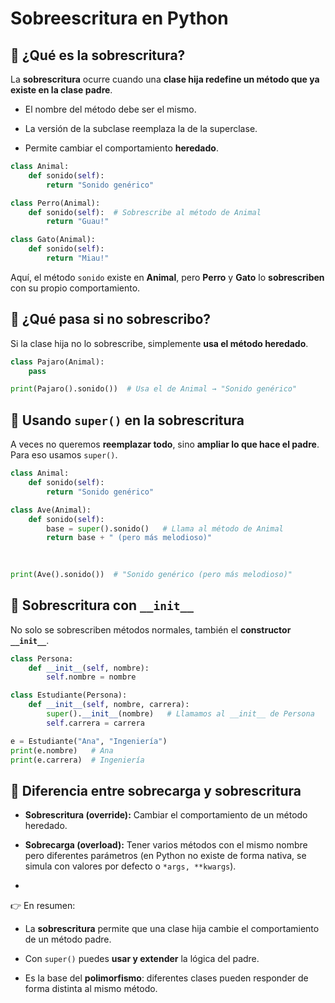 
# Sobreescritura en Python

## 🔹 ¿Qué es la sobrescritura?

La **sobrescritura** ocurre cuando una **clase hija redefine un método que ya existe en la clase padre**.

- El nombre del método debe ser el mismo.
    
- La versión de la subclase reemplaza la de la superclase.
    
- Permite cambiar el comportamiento **heredado**.


```python
class Animal:
    def sonido(self):
        return "Sonido genérico"

class Perro(Animal):
    def sonido(self):  # Sobrescribe al método de Animal
        return "Guau!"

class Gato(Animal):
    def sonido(self):
        return "Miau!"

```

Aquí, el método `sonido` existe en **Animal**, pero **Perro** y **Gato** lo **sobrescriben** con su propio comportamiento.

## 🔹 ¿Qué pasa si no sobrescribo?

Si la clase hija no lo sobrescribe, simplemente **usa el método heredado**.

```python
class Pajaro(Animal):
    pass

print(Pajaro().sonido())  # Usa el de Animal → "Sonido genérico"
```


## 🔹 Usando `super()` en la sobrescritura

A veces no queremos **reemplazar todo**, sino **ampliar lo que hace el padre**. Para eso usamos `super()`.

```python
class Animal:
    def sonido(self):
        return "Sonido genérico"
```

```python
class Ave(Animal):
    def sonido(self):
        base = super().sonido()   # Llama al método de Animal
        return base + " (pero más melodioso)"
        
        

print(Ave().sonido())  # "Sonido genérico (pero más melodioso)"
```


## 🔹 Sobrescritura con `__init__`

No solo se sobrescriben métodos normales, también el **constructor `__init__`**.

```python
class Persona:
    def __init__(self, nombre):
        self.nombre = nombre

class Estudiante(Persona):
    def __init__(self, nombre, carrera):
        super().__init__(nombre)   # Llamamos al __init__ de Persona
        self.carrera = carrera
```

```python
e = Estudiante("Ana", "Ingeniería")
print(e.nombre)   # Ana
print(e.carrera)  # Ingeniería
```

## 🔹 Diferencia entre sobrecarga y sobrescritura

- **Sobrescritura (override):** Cambiar el comportamiento de un método heredado.
    
- **Sobrecarga (overload):** Tener varios métodos con el mismo nombre pero diferentes parámetros (en Python no existe de forma nativa, se simula con valores por defecto o `*args, **kwargs`).
- 
👉 En resumen:

- La **sobrescritura** permite que una clase hija cambie el comportamiento de un método padre.
    
- Con `super()` puedes **usar y extender** la lógica del padre.
    
- Es la base del **polimorfismo**: diferentes clases pueden responder de forma distinta al mismo método.